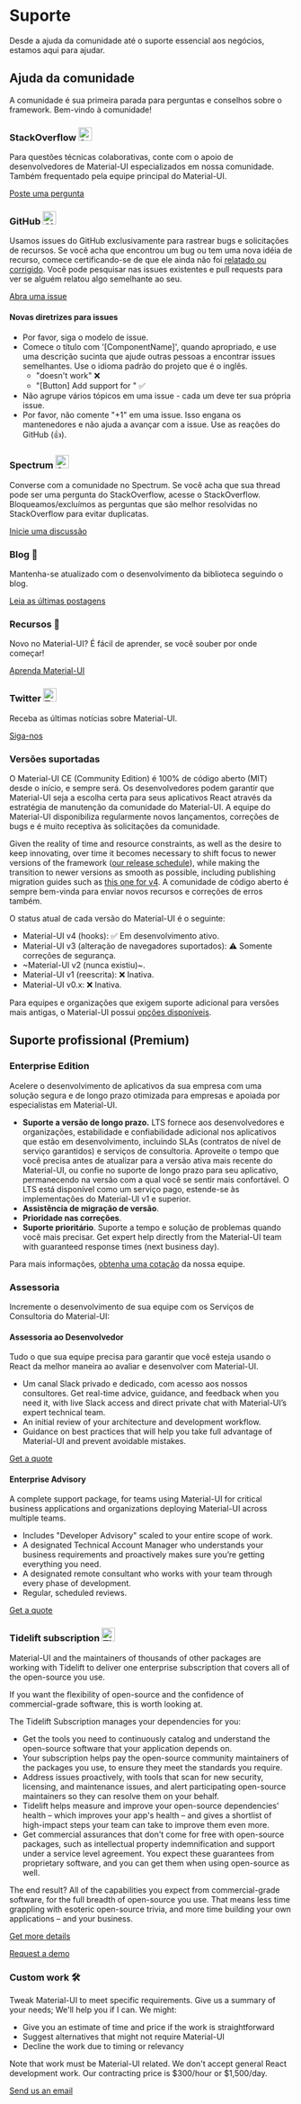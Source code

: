 # Suporte

<p class="description">Desde a ajuda da comunidade até o suporte essencial aos negócios, estamos aqui para ajudar.</p>

## Ajuda da comunidade

A comunidade é sua primeira parada para perguntas e conselhos sobre o framework. Bem-vindo à comunidade!

### StackOverflow <img src="/static/images/logos/stackoverflow.svg" width="24" height="24" alt="StackOverflow logo" loading="lazy" />

Para questões técnicas colaborativas, conte com o apoio de desenvolvedores de Material-UI especializados em nossa comunidade. Também frequentado pela equipe principal do Material-UI.

[Poste uma pergunta](https://stackoverflow.com/questions/tagged/material-ui)

### GitHub <img src="/static/images/logos/github.svg" width="24" height="24" alt="GitHub logo" loading="lazy" />

Usamos issues do GitHub exclusivamente para rastrear bugs e solicitações de recursos. Se você acha que encontrou um bug ou tem uma nova idéia de recurso, comece certificando-se de que ele ainda não foi [relatado ou corrigido](https://github.com/mui-org/material-ui/issues?utf8=%E2%9C%93&q=is%3Aopen+is%3Aclosed). Você pode pesquisar nas issues existentes e pull requests para ver se alguém relatou algo semelhante ao seu.

[Abra uma issue](https://github.com/mui-org/material-ui/issues/new/choose)

#### Novas diretrizes para issues

- Por favor, siga o modelo de issue.
- Comece o título com '[ComponentName]', quando apropriado, e use uma descrição sucinta que ajude outras pessoas a encontrar issues semelhantes. Use o idioma padrão do projeto que é o inglês. 
  - "doesn't work" ❌
  - "[Button] Add support for <some feature>" ✅
- Não agrupe vários tópicos em uma issue - cada um deve ter sua própria issue.
- Por favor, não comente "+1" em uma issue. Isso engana os mantenedores e não ajuda a avançar com a issue. Use as reações do GitHub (👍).

### Spectrum <img src="/static/images/logos/spectrum.svg" width="24" height="24" alt="Spectrum logo" loading="lazy" />

Converse com a comunidade no Spectrum. Se você acha que sua thread pode ser uma pergunta do StackOverflow, acesse o StackOverflow. Bloqueamos/excluímos as perguntas que são melhor resolvidas no StackOverflow para evitar duplicatas.

[Inicie uma discussão](https://spectrum.chat/material-ui)

### Blog 📝

Mantenha-se atualizado com o desenvolvimento da biblioteca seguindo o blog.

[Leia as últimas postagens](https://medium.com/material-ui/)

### Recursos 📖

Novo no Material-UI? É fácil de aprender, se você souber por onde começar!

[Aprenda Material-UI](/getting-started/learn/)

### Twitter <img src="/static/images/logos/twitter.svg" width="24" height="24" alt="Twitter logo" loading="lazy" />

Receba as últimas notícias sobre Material-UI.

[Siga-nos](https://twitter.com/MaterialUI)

### Versões suportadas

O Material-UI CE (Community Edition) é 100% de código aberto (MIT) desde o início, e sempre será. Os desenvolvedores podem garantir que Material-UI seja a escolha certa para seus aplicativos React através da estratégia de manutenção da comunidade do Material-UI. A equipe do Material-UI disponibiliza regularmente novos lançamentos, correções de bugs e é muito receptiva às solicitações da comunidade.

Given the reality of time and resource constraints, as well as the desire to keep innovating, over time it becomes necessary to shift focus to newer versions of the framework ([our release schedule](https://material-ui.com/versions/#release-frequency)), while making the transition to newer versions as smooth as possible, including publishing migration guides such as [this one for v4](/guides/migration-v3/). A comunidade de código aberto é sempre bem-vinda para enviar novos recursos e correções de erros também.

O status atual de cada versão do Material-UI é o seguinte:

- Material-UI v4 (hooks): ✅ Em desenvolvimento ativo.
- Material-UI v3 (alteração de navegadores suportados): ⚠️ Somente correções de segurança.
- ~Material-UI v2 (nunca existiu)~.
- Material-UI v1 (reescrita): ❌ Inativa.
- Material-UI v0.x: ❌ Inativa.

Para equipes e organizações que exigem suporte adicional para versões mais antigas, o Material-UI possui [opções disponíveis](#enterprise).

## Suporte profissional (Premium)

### Enterprise Edition

Acelere o desenvolvimento de aplicativos da sua empresa com uma solução segura e de longo prazo otimizada para empresas e apoiada por especialistas em Material-UI.

- **Suporte a versão de longo prazo.** LTS fornece aos desenvolvedores e organizações, estabilidade e confiabilidade adicional nos aplicativos que estão em desenvolvimento, incluindo SLAs (contratos de nível de serviço garantidos) e serviços de consultoria. Aproveite o tempo que você precisa antes de atualizar para a versão ativa mais recente do Material-UI, ou confie no suporte de longo prazo para seu aplicativo, permanecendo na versão com a qual você se sentir mais confortável. O LTS está disponível como um serviço pago, estende-se às implementações do Material-UI v1 e superior.
- **Assistência de migração de versão**.
- **Prioridade nas correções**.
- **Suporte prioritário**. Suporte a tempo e solução de problemas quando você mais precisar. Get expert help directly from the Material-UI team with guaranteed response times (next business day).

Para mais informações, [obtenha uma cotação](mailto:enterprise@material-ui.com) da nossa equipe.

### Assessoria

Incremente o desenvolvimento de sua equipe com os Serviços de Consultoria do Material-UI:

#### Assessoria ao Desenvolvedor

Tudo o que sua equipe precisa para garantir que você esteja usando o React da melhor maneira ao avaliar e desenvolver com Material-UI.

- Um canal Slack privado e dedicado, com acesso aos nossos consultores. Get real-time advice, guidance, and feedback when you need it, with live Slack access and direct private chat with Material-UI’s expert technical team.
- An initial review of your architecture and development workflow.
- Guidance on best practices that will help you take full advantage of Material-UI and prevent avoidable mistakes.

[Get a quote](mailto:advisory@material-ui.com)

#### Enterprise Advisory

A complete support package, for teams using Material-UI for critical business applications and organizations deploying Material-UI across multiple teams.

- Includes "Developer Advisory" scaled to your entire scope of work.
- A designated Technical Account Manager who understands your business requirements and proactively makes sure you’re getting everything you need.
- A designated remote consultant who works with your team through every phase of development.
- Regular, scheduled reviews.

[Get a quote](mailto:advisory@material-ui.com)

### Tidelift subscription <img src="/static/images/logos/tidelift.svg" width="24" height="24" alt="Tidelift logo" loading="lazy" />

Material-UI and the maintainers of thousands of other packages are working with Tidelift to deliver one enterprise subscription that covers all of the open-source you use.

If you want the flexibility of open-source and the confidence of commercial-grade software, this is worth looking at.

The Tidelift Subscription manages your dependencies for you:

- Get the tools you need to continuously catalog and understand the open-source software that your application depends on.
- Your subscription helps pay the open-source community maintainers of the packages you use, to ensure they meet the standards you require.
- Address issues proactively, with tools that scan for new security, licensing, and maintenance issues, and alert participating open-source maintainers so they can resolve them on your behalf.
- Tidelift helps measure and improve your open-source dependencies' health – which improves your app's health – and gives a shortlist of high-impact steps your team can take to improve them even more.
- Get commercial assurances that don't come for free with open-source packages, such as intellectual property indemnification and support under a service level agreement. You expect these guarantees from proprietary software, and you can get them when using open-source as well.

The end result? All of the capabilities you expect from commercial-grade software, for the full breadth of open-source you use. That means less time grappling with esoteric open-source trivia, and more time building your own applications – and your business.

[Get more details](https://tidelift.com/subscription/pkg/npm-material-ui?utm_source=material_ui&utm_medium=referral&utm_campaign=enterprise)

[Request a demo](https://tidelift.com/subscription/request-a-demo?utm_source=material_ui&utm_medium=referral&utm_campaign=enterprise)

### Custom work 🛠

Tweak Material-UI to meet specific requirements. Give us a summary of your needs; We'll help you if I can. We might:

- Give you an estimate of time and price if the work is straightforward
- Suggest alternatives that might not require Material-UI
- Decline the work due to timing or relevancy

Note that work must be Material-UI related. We don't accept general React development work. Our contracting price is $300/hour or $1,500/day.

[Send us an email](mailto:custom-work@material-ui.com)